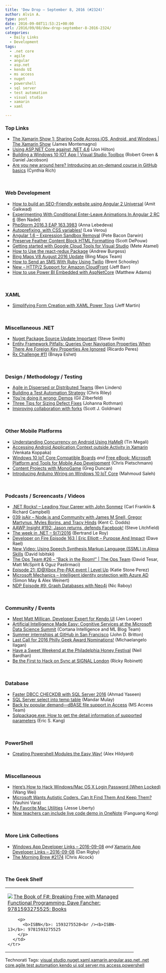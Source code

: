 ```yaml
---
title: 'Dew Drop – September 8, 2016 (#2324)'
author: Alvin A.
type: post
date: 2016-09-08T11:53:21+00:00
url: /2016/09/08/dew-drop-september-8-2016-2324/
categories:
  - Daily Links
  - Development
tags:
  - .net core
  - agile
  - angular
  - asp.net
  - kendo UI
  - ms access
  - nuget
  - powershell
  - sql server
  - test automation
  - visual studio
  - xamarin
  - xaml

---
```

### <a name="top"></a>Top Links

  * <a href="https://channel9.msdn.com/Shows/XamarinShow/Sharing-Code-Across-iOS-Android-and-Windows?WT.mc_id=DX_MVP4025064" target="_blank">The Xamarin Show 1: Sharing Code Across iOS, Android, and Windows | The Xamarin Show</a> (James Montemagno)
  * <a href="https://jonhilton.net/2016/09/07/using-asp-net-core-net-4-6/" target="_blank">Using ASP.NET Core against .NET 4.6</a> (Jon Hilton)
  * <a href="https://channel9.msdn.com/Shows/Visual-Studio-Toolbox/Building-a-Windows-10-IOT-App?WT.mc_id=DX_MVP4025064" target="_blank">Building a Windows 10 IOT App | Visual Studio Toolbox</a> (Robert Green & Daniel Jacobson)
  * <a href="https://github.com/blog/2245-are-you-new-around-here-introducing-an-on-demand-course-in-github-basics" target="_blank">Are you new around here? Introducing an on-demand course in GitHub basics</a> (Cynthia Rich)

&nbsp;

### <a name="web"></a>Web Development

  * <a href="http://www.techprimelab.com/blogs/how-to-build-seo-friendly-website-using-angular-2-universal" target="_blank">How to build an SEO-Friendly website using Angular 2 Universal</a> (Amit Gaikwad)
  * <a href="http://www.bennadel.com/blog/3139-experimenting-with-conditional-enter-leave-animations-in-angular-2-rc-6.htm" target="_blank">Experimenting With Conditional Enter-Leave Animations In Angular 2 RC 6</a> (Ben Nadel)
  * <a href="https://blog.jetbrains.com/phpstorm/2016/09/phpstorm-2016-3-eap-163-3983/" target="_blank">PhpStorm 2016.3 EAP 163.3983</a> (Anna Lebedeva)
  * <a href="http://feedproxy.google.com/~r/leaverou/~3/475KawDNJgw/" target="_blank">Autoprefixing, with CSS variables!</a> (Lea Verou)
  * <a href="http://angularjs.blogspot.com/2016/09/angular-16-expression-sandbox-removal.html" target="_blank">Angular 1.6 &#8211; Expression Sandbox Removal</a> (Pete Bacon Darwin)
  * <a href="https://blog.falafel.com/preserve-feather-content-block-formatting/" target="_blank">Preserve Feather Content Block HTML Formatting</a> (Scott DePouw)
  * <a href="http://feedproxy.google.com/~r/ClPlBl/~3/SU39RGM0uZU/Getting-started-with-Cloud-Tools-for-Visual-Studio.html" target="_blank">Getting started with Google Cloud Tools for Visual Studio</a> (Mete Atamel)
  * <a href="http://code.tutsplus.com/tutorials/how-to-use-the-react-redux-package--cms-27150" target="_blank">How to Use the react-redux Package</a> (Andrew Burgess)
  * <a href="http://blogs.bing.com/maps/September-2016/Bing-Maps-V8-August-2016-Update" target="_blank">Bing Maps V8 August 2016 Update</a> (Bing Maps Team)
  * <a href="https://twilioinc.wpengine.com/2016/09/how-to-send-an-sms-with-ruby-using-twilio.html" target="_blank">How to Send an SMS With Ruby Using Twilio</a> (Brent Schooley)
  * <a href="http://feedproxy.google.com/~r/AmazonWebServicesBlog/~3/IwTFrh9HF1w/" target="_blank">New – HTTP/2 Support for Amazon CloudFront</a> (Jeff Barr)
  * <a href="https://blogs.endjin.com/2016/09/how-to-use-power-bi-embedded-with-aspnetcore/" target="_blank">How to use Power BI Embedded with AspNetCore</a> (Matthew Adams)

&nbsp;

### <a name="silverlight"></a>XAML

  * <a href="http://www.infoq.com/news/2016/09/xaml-power-toys?utm_campaign=infoq_content&utm_source=infoq&utm_medium=feed&utm_term=global" target="_blank">Simplifying Form Creation with XAML Power Toys</a> (Jeff Martin)

&nbsp;

### <a name="dotnet"></a>Miscellaneous .NET

  * <a href="http://ardalis.com/nuget-package-source-update-important" target="_blank">Nuget Package Source Update Important</a> (Steve Smith)
  * <a href="http://weblogs.asp.net:80/ricardoperes/entity-framework-pitfalls-queries-over-navigation-properties-when-there-are-foreign-key-properties-are-ignored?WT.mc_id=DX_MVP4025064" target="_blank">Entity Framework Pitfalls: Queries Over Navigation Properties When There Are Foreign Key Properties Are Ignored</a> (Ricardo Peres)
  * <a href="http://blogs.microsoft.co.il/bnaya/2016/09/08/rx-challenge-11/" target="_blank">Rx Challenge #11</a> (Bnaya Eshet)

&nbsp;

### <a name="design"></a>Design / Methodology / Testing

  * <a href="http://www.infoq.com/news/2016/09/agile-dispersed-distributed-team?utm_campaign=infoq_content&utm_source=infoq&utm_medium=feed&utm_term=global" target="_blank">Agile in Dispersed or Distributed Teams</a> (Ben Linders)
  * <a href="https://dzone.com/articles/building-a-test-automation-strategy?utm_medium=feed&utm_source=feedpress.me&utm_campaign=Feed%3A+dzone%2Fagile" target="_blank">Building a Test Automation Strategy</a> (Chris Riley)
  * <a href="http://feedproxy.google.com/~r/gilzilberfeld/~3/TS1JUwcF8Pw/youre-doing-it-wrong-demos.html" target="_blank">You’re doing it wrong: Demos</a> (Gil Zilberfeld)
  * <a href="http://www.jrothman.com/mpd/project-management/2016/09/three-tips-for-sizing-defect-fixes/" target="_blank">Three Tips for Sizing Defect Fixes</a> (Johanna Rothman)
  * <a href="https://github.com/blog/2247-improving-collaboration-with-forks" target="_blank">Improving collaboration with forks</a> (Scott J. Goldman)

&nbsp;

### <a name="mobile"></a>Other Mobile Platforms

  * <a href="http://code.tutsplus.com/tutorials/concurrency-on-android-using-hamer-framework--cms-27129" target="_blank">Understanding Concurrency on Android Using HaMeR</a> (Tin Megali)
  * <a href="https://blog.falafel.com/accessing-android-application-context-outside-activity-xamarin/" target="_blank">Accessing Android Application Context outside Activity in Xamarin</a> (Venkata Koppaka)
  * <a href="https://buildazure.com/2016/09/07/windows-10-iot-core-compatible-boards/" target="_blank">Windows 10 IoT Core Compatible Boards</a> _and_ <a href="https://buildazure.com/2016/09/08/free-ebook-microsoft-platform-and-tools-for-mobile-app-development/" target="_blank">Free eBook: Microsoft Platform and Tools for Mobile App Development</a> (Chris Pietschmann)
  * <a href="https://channel9.msdn.com/coding4fun/blog/Content-Projects-with-MonoGame?WT.mc_id=DX_MVP4025064" target="_blank">Content Projects with MonoGame</a> (Greg Duncan)
  * <a href="https://blogs.windows.com/buildingapps/2016/09/07/introducing-arduino-wiring-on-windows-10-iot-core/?WT.mc_id=DX_MVP4025064" target="_blank">Introducing Arduino Wiring on Windows 10 IoT Core</a> (Mahmoud Saleh)

&nbsp;

### <a name="podcasts"></a>Podcasts / Screencasts / Videos

  * <a href="http://www.dotnetrocks.com/default.aspx?ShowNum=1346" target="_blank">.NET Rocks! &#8211; Leading Your Career with John Sonmez</a> (Carl Franklin & Richard Campbell)
  * <a href="http://audio.javascriptair.com/e/039-jsair-nodejs-and-community-with-james-m-snell-gregor-martynus-myles-borins-and-tracy-hinds/" target="_blank">039 jsAir &#8211; Node.js and Community with James M Snell, Gregor Martynus, Myles Borins, and Tracy Hinds</a> (Kent C. Dodds)
  * <a href="http://allaboutwindowsphone.com/media/item/21697_AAWP_Insight_192_Jason_returns.php" target="_blank">AAWP Insight #192: Jason returns, defends Facebook!</a> (Steve Litchfield)
  * <a href="https://blogs.msdn.microsoft.com/dotnet/2016/09/07/the-week-in-net-972016/" target="_blank">The week in .NET – 9/7/2016</a> (Bertrand Le Roy)
  * <a href="http://developeronfire.com/episode-163-eric-elliott-purpose-and-impact" target="_blank">Developer on Fire Episode 163 | Eric Elliott &#8211; Purpose And Impact</a> (Dave Rael)
  * <a href="http://developer.amazon.com/post/Tx67FV39TX68ZP/New-Video-Using-Speech-Synthesis-Markup-Language-SSML-in-Alexa-Skills" target="_blank">New Video: Using Speech Synthesis Markup Language (SSML) in Alexa Skills</a> (David Isbitski)
  * <a href="https://channel9.msdn.com/Shows/The-Ops-Team/The-Ops-Team-26-Back-in-the-Room?WT.mc_id=DX_MVP4025064" target="_blank">The Ops Team #26 &#8211; &#8220;Back in the Room!&#8221; | The Ops Team</a> (David Tesar, Matt McSpirit & Oguz Pastirmaci)
  * <a href="https://channel9.msdn.com/Shows/Level-Up/Episode-21?WT.mc_id=DX_MVP4025064" target="_blank">Episode 21: ID@Xbox Pre-PAX event | Level Up</a> (Katie Stone Perez)
  * <a href="http://www.youtube.com/watch?v=f1WVo9jDhPc" target="_blank">Microsoft Mechanics &#8211; Intelligent identity protection with Azure AD</a> (Simon May & Alex Weinert)
  * <a href="http://blog.couchbase.com/2016/september/ndp-episode-9-graph-databases-using-neo4j" target="_blank">NDP Episode #9: Graph Databases with Neo4j</a> (Nic Raboy)

&nbsp;

### <a name="events"></a>Community / Events

  * <a href="http://www.telerik.com/blogs/meet-matt-millican-developer-expert-for-kendo-ui" target="_blank">Meet Matt Millican, Developer Expert for Kendo UI</a> (Jen Looper)
  * <a href="https://blogs.technet.microsoft.com/machinelearning/2016/09/07/artificial-intelligence-made-easy-cognitive-services-at-the-microsoft-data-science-summit/" target="_blank">Artificial Intelligence Made Easy: Cognitive Services at the Microsoft Data Science Summit</a> (Cortana Intelligence and ML Blog Team)
  * <a href="https://github.com/blog/2246-summer-internships-at-github-in-san-francisco" target="_blank">Summer internships at GitHub in San Francisco</a> (John D. Britton)
  * <a href="http://www.geekadelphia.com/2016/09/07/last-call-for-2016-philly-geek-award-nominations/" target="_blank">Last Call for 2016 Philly Geek Award Nominations!</a> (Michaelangelo Ilagan)
  * <a href="http://www.geekadelphia.com/2016/09/07/have-a-sweet-weekend-at-the-philadelphia-honey-festival/" target="_blank">Have a Sweet Weekend at the Philadelphia Honey Festival</a> (Neil Bardhan)
  * <a href="https://twilioinc.wpengine.com/2016/09/be-the-first-to-hack-on-sync-at-signal-london.html" target="_blank">Be the First to Hack on Sync at SIGNAL London</a> (Ricky Robinett)

&nbsp;

### <a name="sql"></a>Database

  * <a href="http://feedproxy.google.com/~r/MSSQLTips-LatestSqlServerTips/~3/M6RI07dxrzE/tip.asp" target="_blank">Faster DBCC CHECKDB with SQL Server 2016</a> (Ahmad Yaseen)
  * <a href="http://feedproxy.google.com/~r/sqlservercurry/blog/~3/LzPg0SFCm4I/sql-server-select-into-temp-table_7.html" target="_blank">SQL Server select into temp table</a> (Mandar Mulay)
  * <a href="http://blogs.office.com/2016/09/07/back-by-popular-demand-dbase-file-support-in-access/" target="_blank">Back by popular demand—dBASE file support in Access</a> (MS Access Team)
  * <a href="http://feedproxy.google.com/~r/ssdtblog/~3/TFJkif-6MR8/" target="_blank">Sqlpackage.exe: How to get the detail information of supported parameters</a> (Eric S. Kang)

&nbsp;

### <a name="ps"></a>PowerShell

  * <a href="http://feedproxy.google.com/~r/geekswithblogs/~3/_6sFbvBmLHk/creating-powershell-modules-the-easy-way.aspx" target="_blank">Creating Powershell Modules the Easy Way!</a> (Alex Hildyard)

&nbsp;

### <a name="misc"></a>Miscellaneous

  * <a href="http://thehackernews.com/2016/09/hack-windows-password.html" target="_blank">Here’s How to Hack Windows/Mac OS X Login Password (When Locked)</a> (Wang Wei)
  * <a href="http://www.fastcompany.com/3062835/hr/microsoft-autism-hiring" target="_blank">Microsoft Wants Autistic Coders. Can It Find Them And Keep Them?</a> (Vauhini Vara)
  * <a href="http://feedproxy.google.com/~r/JesseLiberty-SilverlightGeek/~3/QP4vg_-_wyw/" target="_blank">My Favorite Mac Utilities</a> (Jesse Liberty)
  * <a href="http://blogs.office.com/2016/09/07/now-teachers-can-include-live-code-demo-in-onenote/" target="_blank">Now teachers can include live code demo in OneNote</a> (Fanguang Kong)

&nbsp;

### <a name="links"></a>More Link Collections

  * <a href="http://windowsappdev.com/2016/09/windows-app-developer-links-2016-09-08/" target="_blank">Windows App Developer Links &#8211; 2016-09-08</a> _and_ <a href="http://allaboutxamarin.com/2016/09/xamarin-app-developer-links-2016-09-08/" target="_blank">Xamarin App Developer Links &#8211; 2016-09-08</a> (Dan Rigby)
  * <a href="http://feedproxy.google.com/~r/ReflectivePerspective/~3/jt4x9zttr3A/" target="_blank">The Morning Brew #2174</a> (Chris Alcock)

&nbsp;

### <a name="shelf"></a>The Geek Shelf

<div id="scid:7dc1bd33-94bd-46fd-a20b-0131235bcd47:77218fc6-5b2e-4143-9d50-d83bce02261c" class="wlWriterEditableSmartContent" style="float: none; padding-bottom: 0px; padding-top: 0px; padding-left: 0px; margin: 0px; display: inline; padding-right: 0px">
  <table cellspacing="0" cellpadding="2" width="400" border="0" unselectable="on">
    <tr>
      <td valign="top" width="400">
        <p>
          <a title="The Book of F#: Breaking Free with Managed Functional Programming: Dave Fancher: 9781593275525: Books" href="http://www.amazon.com/exec/obidos/ASIN/1593275528/amavin-20"><img data-recalc-dims="1" decoding="async" src="https://i0.wp.com/images.amazon.com/images/P/1593275528.01.MZZZZZZZ.jpg?w=660" border="0" align="left" style="float:left" />The Book of F#: Breaking Free with Managed Functional Programming: Dave Fancher: 9781593275525: Books</a>
        </p>
        
        <p>
          <b>ISBN</b>: 1593275528<br /><b>ISBN-13</b>: 9781593275525
        </p>
      </td>
    </tr>
  </table>
</div>

<div id="scid:77ECF5F8-D252-44F5-B4EB-D463C5396A79:10aad0c0-561b-431d-877c-8141012f50eb" class="wlWriterEditableSmartContent" style="float: none; padding-bottom: 0px; padding-top: 0px; padding-left: 0px; margin: 0px; display: inline; padding-right: 0px">
  Technorati Tags: <a href="http://technorati.com/tags/visual+studio" rel="tag">visual studio</a>,<a href="http://technorati.com/tags/nuget" rel="tag">nuget</a>,<a href="http://technorati.com/tags/xaml" rel="tag">xaml</a>,<a href="http://technorati.com/tags/xamarin" rel="tag">xamarin</a>,<a href="http://technorati.com/tags/angular" rel="tag">angular</a>,<a href="http://technorati.com/tags/asp.net" rel="tag">asp.net</a>,<a href="http://technorati.com/tags/.net+core" rel="tag">.net core</a>,<a href="http://technorati.com/tags/agile" rel="tag">agile</a>,<a href="http://technorati.com/tags/test+automation" rel="tag">test automation</a>,<a href="http://technorati.com/tags/kendo+ui" rel="tag">kendo ui</a>,<a href="http://technorati.com/tags/sql+server" rel="tag">sql server</a>,<a href="http://technorati.com/tags/ms+access" rel="tag">ms access</a>,<a href="http://technorati.com/tags/powershell" rel="tag">powershell</a>
</div>